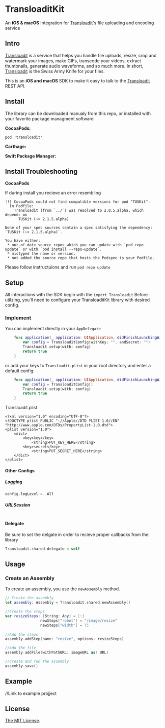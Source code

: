 # TransloaditKit
An **iOS & macOS** Integration for [Transloadit](https://transloadit.com)'s file uploading and encoding service

## Intro

[Transloadit](https://transloadit.com) is a service that helps you handle file uploads, resize, crop and watermark your images, make GIFs, transcode your videos, extract thumbnails, generate audio waveforms, and so much more. In short, [Transloadit](https://transloadit.com) is the Swiss Army Knife for your files.

This is an **iOS and macOS** SDK to make it easy to talk to the [Transloadit](https://transloadit.com) REST API.

## Install

The library can be downloaded manualy from this repo, or installed with your favorite package managment software

**CocoaPods:**

```shell
pod 'transloadit'
```

**Carthage:**

**Swift Package Manager:**


## Install Troubleshooting

**CocoaPods**

If during install you recieve an error resembling
```
[!] CocoaPods could not find compatible versions for pod "TUSKit":
  In Podfile:
    Transloadit (from `../`) was resolved to 2.0.5.alpha, which depends on
      TUSKit (~> 2.1.5.alpha)

None of your spec sources contain a spec satisfying the dependency: `TUSKit (~> 2.1.5.alpha)`.

You have either:
 * out-of-date source repos which you can update with `pod repo update` or with `pod install --repo-update`.
 * mistyped the name or version.
 * not added the source repo that hosts the Podspec to your Podfile.
 ```
 Please follow instructuions and run `pod repo update`



## Setup

All interactions with the SDK begin with the `import Transloadit`
Before utilzing, you'll need to configure your TransloaditKit library with desired config.

### Implement

You can implement directly in your `AppDelegate`
```Swift
    func application(_ application: UIApplication, didFinishLaunchingWithOptions launchOptions: [UIApplication.LaunchOptionsKey: Any]?) -> Bool {
        var config = TransloaditConfig(withKey: "", andSecret: "")
        Transloadit.setup(with: config)
        return true
    }
```

or add your keys to `Transloadit.plist` in your root directory and enter a default config

```Swift
    func application(_ application: UIApplication, didFinishLaunchingWithOptions launchOptions: [UIApplication.LaunchOptionsKey: Any]?) -> Bool {
        var config = TransloaditConfig()
        Transloadit.setup(with: config)
        return true
    }
```
Transloadit.plist
```plist
<?xml version="1.0" encoding="UTF-8"?>
<!DOCTYPE plist PUBLIC "-//Apple//DTD PLIST 1.0//EN" "http://www.apple.com/DTDs/PropertyList-1.0.dtd">
<plist version="1.0">
    <dict>
    	<key>key</key>
    	    <string>PUT_KEY_HERE</string>
    	<key>secret</key>
    	    <string>PUT_SECRET_HERE</string>
    </dict>
</plist>
```

#### Other Configs

##### Logging
```Swift
config.logLevel = .All
```

##### URLSession
```
```

#### Delegate
Be sure to set the delgate in order to recieve proper callbacks from the library 

```Swift
Transloadit.shared.delegate = self
```

## Usage 

### Create an Assembly

To create an assembly, you use the `newAssembly` method.

```Swift
// Create the assembly
let assembly: Assembly = Transloadit.shared.newAssembly()

//Create the steps
var resizeSteps: [String: Any] = [:]
                newSteps["robot"] = "/image/resize"
                newSteps["width"] = 75
            
//Add the steps
assembly.addStep(name: "resize", options: resizeSteps)

//Add the file
assembly.addFile(withPathURL: imageURL as! URL)

//Create and run the assembly
assembly.save()
```

## Example

//Link to example projject

## License

[The MIT License](LICENSE).
